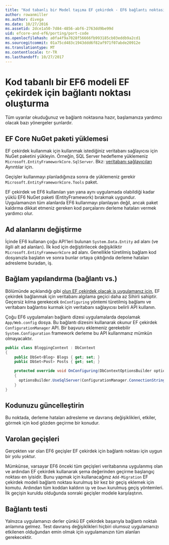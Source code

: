 ```yaml
---
title: "Kod tabanlı bir Model taşıma EF çekirdek - EF6 bağlantı noktası oluşturma"
author: rowanmiller
ms.author: divega
ms.date: 10/27/2016
ms.assetid: 2dce1a50-7d84-4856-abf6-2763dd9be99d
uid: efcore-and-ef6/porting/port-code
ms.openlocfilehash: a0fa4f9a7028f56666fb993185cb03eddb9a2cd1
ms.sourcegitcommit: 01a75cd483c1943ddd6f82af971f07abde20912e
ms.translationtype: MT
ms.contentlocale: tr-TR
ms.lasthandoff: 10/27/2017
---
```

# <a name="porting-an-ef6-code-based-model-to-ef-core"></a>Kod tabanlı bir EF6 modeli EF çekirdek için bağlantı noktası oluşturma

Tüm uyarılar okuduğunuz ve bağlantı noktasına hazır, başlamanıza yardımcı olacak bazı yönergeler şunlardır.

## <a name="install-ef-core-nuget-packages"></a>EF Core NuGet paketi yüklemesi

EF çekirdek kullanmak için kullanmak istediğiniz veritabanı sağlayıcısı için NuGet paketini yükleyin. Örneğin, SQL Server hedefleme yüklemeniz `Microsoft.EntityFrameworkCore.SqlServer`. Bkz: [veritabanı sağlayıcıları](../../core/providers/index.md) Ayrıntılar için.

Geçişler kullanmayı planladığınıza sonra de yüklemeniz gerekir `Microsoft.EntityFrameworkCore.Tools` paket.

EF çekirdek ve EF6 kullanılan yan yana aynı uygulamada olabildiği kadar yüklü EF6 NuGet paketi (EntityFramework) bırakmak uygundur. Uygulamanızın tüm alanlarda EF6 kullanmayı planlayan değil, ancak paket kaldırma dikkat etmeniz gereken kod parçalarını derleme hataları vermek yardımcı olur.

## <a name="swap-namespaces"></a>Ad alanlarını değiştirme

İçinde EF6 kullanan çoğu API'leri bulunan `System.Data.Entity` ad alanı (ve ilgili alt ad alanları). İlk kod için değiştirilecek değişikliktir `Microsoft.EntityFrameworkCore` ad alanı. Genellikle türetilmiş bağlam kod dosyanızla başlatın ve sonra bunlar ortaya çıktığında derleme hataları adresleme buradan, iş.

## <a name="context-configuration-connection-etc"></a>Bağlam yapılandırma (bağlantı vs.)

Bölümünde açıklandığı gibi [olun EF çekirdek olacak iş uygulamanız için](ensure-requirements.md), EF çekirdek bağlanmak için veritabanı algılama geçici daha az Sihirli sahiptir. Geçersiz kılma gerekecek `OnConfiguring` yöntemi türetilmiş bağlamı ve veritabanı bağlantısı kurmak için veritabanı sağlayıcısı belirli API kullanın.

Çoğu EF6 uygulamaları bağlantı dizesi uygulamalarda depolamak `App/Web.config` dosya. Bu bağlantı dizesini kullanarak okunur EF çekirdek `ConfigurationManager` API. Bir başvuru eklemeniz gerekebilir `System.Configuration` framework derleme bu API kullanmanız mümkün olmayacaktır.

``` csharp
public class BloggingContext : DbContext
{
    public DbSet<Blog> Blogs { get; set; }
    public DbSet<Post> Posts { get; set; }

    protected override void OnConfiguring(DbContextOptionsBuilder optionsBuilder)
    {
      optionsBuilder.UseSqlServer(ConfigurationManager.ConnectionStrings["BloggingDatabase"].ConnectionString);
    }
}
```

## <a name="update-your-code"></a>Kodunuzu güncelleştirin

Bu noktada, derleme hataları adresleme ve davranış değişiklikleri, etkiler, görmek için kod gözden geçirme bir konudur.

## <a name="existing-migrations"></a>Varolan geçişleri

Gerçekten var olan EF6 geçişler EF çekirdek için bağlantı noktası için uygun bir yolu yoktur.

Mümkünse, varsayar EF6 önceki tüm geçişleri veritabanına uygulanmış olan ve ardından EF çekirdek kullanarak şema değerinden geçirme başlangıç noktası en iyisidir. Bunu yapmak için kullanacağınız `Add-Migration` EF çekirdek modeli bağlantı noktası kurulmuş bir kez bir geçiş eklemek için komutu. Ardından tüm koddan kaldırın `Up` ve `Down` kurulmuş geçiş yöntemleri. İlk geçişin kuruldu olduğunda sonraki geçişler modele karşılaştırın.

## <a name="test-the-port"></a>Bağlantı testi

Yalnızca uygulamanızı derler çünkü EF çekirdek başarıyla bağlantı noktalı anlamına gelmez. Test davranış değişiklikleri hiçbiri olumsuz uygulamanızı etkilenen olduğundan emin olmak için uygulamanızın tüm alanları gerekecektir.
